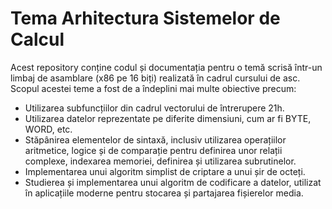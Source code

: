 
# Tema Arhitectura Sistemelor de Calcul

Acest repository conține codul și documentația pentru o temă scrisă într-un limbaj de asamblare (x86 pe 16 biți) realizată în cadrul cursului de asc. Scopul acestei teme a fost de a îndeplini mai multe obiective precum:

- Utilizarea subfuncțiilor din cadrul vectorului de întrerupere 21h.
- Utilizarea datelor reprezentate pe diferite dimensiuni, cum ar fi BYTE, WORD, etc.
- Stăpânirea elementelor de sintaxă, inclusiv utilizarea operațiilor aritmetice, logice și de comparație pentru definirea unor relații complexe, indexarea memoriei, definirea și utilizarea subrutinelor.
- Implementarea unui algoritm simplist de criptare a unui șir de octeți.
- Studierea și implementarea unui algoritm de codificare a datelor, utilizat în aplicațiile moderne pentru stocarea și partajarea fișierelor media.
